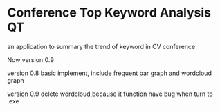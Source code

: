 # Conference Top Keyword Analysis QT
 an application to summary the trend of keyword in CV conference

Now version 0.9


version 0.8 basic implement, include frequent bar graph and wordcloud graph

version 0.9 delete wordcloud,because it function have bug when turn to .exe
